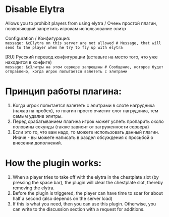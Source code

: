 # Disable Elytra
Allows you to prohibit players from using elytra / Очень простой плагин, позволяющий запретить игрокам использование элитр

Configuration / Конфигурация:  
`message: §cElytra on this server are not allowed # Message, that will send to the player when he try to fly up with elytra`

[RU] Русский перевод конфигурации (вставьте на место того, что уже находится в конфиге)  
`message: §cЭлитры на этом сервере запрещены # Сообщение, которое будет отправлено, когда игрок попытается взлететь с элитрами`

# Принцип работы плагина:
1. Когда игрок попытается взлететь с элитрами в слоте нагрудника (нажав на пробел), то плагин просто очистит слот нагрудника, тем самым удалив элитры.
2. Перед срабатыванием плагина игрок может успеть пропарить около половины секунды (также зависит от загруженности сервера)
3. Если это то, что вам надо, то можете использовать данный плагин. Иначе - вы можете написать в раздел обсуждения с просьбой о внесении дополнений.

# How the plugin works:
1. When a player tries to take off with the elytra in the chestplate slot (by pressing the space bar), the plugin will clear the chestplate slot, thereby removing the elytra.
2. Before the plugin is triggered, the player can have time to soar for about half a second (also depends on the server load)
3. If this is what you need, then you can use this plugin. Otherwise, you can write to the discussion section with a request for additions.
